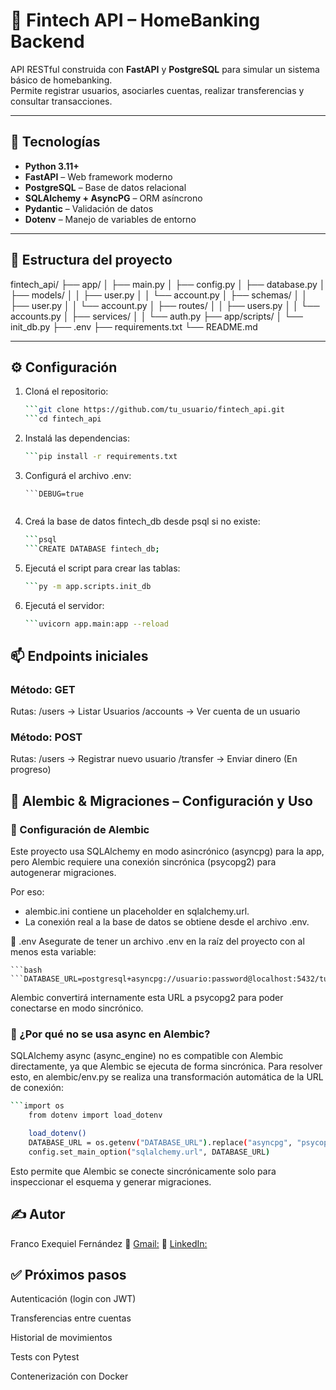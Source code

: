 # 🏦 Fintech API – HomeBanking Backend

API RESTful construida con **FastAPI** y **PostgreSQL** para simular un sistema básico de homebanking.  
Permite registrar usuarios, asociarles cuentas, realizar transferencias y consultar transacciones.

---

## 🚀 Tecnologías

- **Python 3.11+**
- **FastAPI** – Web framework moderno
- **PostgreSQL** – Base de datos relacional
- **SQLAlchemy + AsyncPG** – ORM asíncrono
- **Pydantic** – Validación de datos
- **Dotenv** – Manejo de variables de entorno

---

## 📁 Estructura del proyecto

fintech_api/
├── app/
│ ├── main.py
│ ├── config.py
│ ├── database.py
│ ├── models/
│ │ ├── user.py
│ │ └── account.py
│ ├── schemas/
│ │ ├── user.py
│ │ └── account.py
│ ├── routes/
│ │ ├── users.py
│ │ └── accounts.py
│ ├── services/
│ │ └── auth.py
├── app/scripts/
│ └── init_db.py
├── .env
├── requirements.txt
└── README.md

---

## ⚙️ Configuración

1. Cloná el repositorio:
   ```bash
   ```git clone https://github.com/tu_usuario/fintech_api.git
   ```cd fintech_api


2. Instalá las dependencias:

    ```bash
    ```pip install -r requirements.txt


3. Configurá el archivo .env:

    ``` 'DATABASE_URL=postgresql+asyncpg://postgres:tu_contraseña@localhost:5432/fintech_db'
    ```DEBUG=true


4. Creá la base de datos fintech_db desde psql si no existe:
    
    ```bash
    ```psql
    ```CREATE DATABASE fintech_db;

5. Ejecutá el script para crear las tablas:

    ```bash
    ```py -m app.scripts.init_db


6. Ejecutá el servidor:
    ```bash
    ```uvicorn app.main:app --reload


## 📫 Endpoints iniciales
### Método: GET
Rutas:
/users -> Listar Usuarios
/accounts -> Ver cuenta de un usuario

### Método: POST
Rutas:
/users -> Registrar nuevo usuario
/transfer -> Enviar dinero (En progreso)


## 📘 Alembic & Migraciones – Configuración y Uso
### 🔧 Configuración de Alembic
Este proyecto usa SQLAlchemy en modo asincrónico (asyncpg) para la app, pero Alembic requiere una conexión sincrónica (psycopg2) para autogenerar migraciones.

Por eso:
* alembic.ini contiene un placeholder en sqlalchemy.url.
* La conexión real a la base de datos se obtiene desde el archivo .env.

📂 .env
Asegurate de tener un archivo .env en la raíz del proyecto con al menos esta variable:
    
    ```bash
    ```DATABASE_URL=postgresql+asyncpg://usuario:password@localhost:5432/tu_base
Alembic convertirá internamente esta URL a psycopg2 para poder conectarse en modo sincrónico.

### 🧠 ¿Por qué no se usa async en Alembic?
SQLAlchemy async (async_engine) no es compatible con Alembic directamente, ya que Alembic se ejecuta de forma sincrónica.
Para resolver esto, en alembic/env.py se realiza una transformación automática de la URL de conexión:

```bash
```import os
    from dotenv import load_dotenv

    load_dotenv()
    DATABASE_URL = os.getenv("DATABASE_URL").replace("asyncpg", "psycopg2")
    config.set_main_option("sqlalchemy.url", DATABASE_URL)
```
Esto permite que Alembic se conecte sincrónicamente solo para inspeccionar el esquema y generar migraciones.

## ✍️ Autor
Franco Exequiel Fernández
📧 [Gmail:](frexe007@gmail.com)
🔗 [LinkedIn:](https://www.linkedin.com/in/franco-exequiel)



## ✅ Próximos pasos
 Autenticación (login con JWT)

 Transferencias entre cuentas

 Historial de movimientos

 Tests con Pytest

 Contenerización con Docker